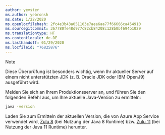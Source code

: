 ```yaml
---
author: yevster
ms.author: yebronsh
ms.date: 1/22/2020
ms.openlocfilehash: 2fc4e3b43a051103e7aea6aa77f66666ca454910
ms.sourcegitcommit: 367780fe48d977c82cb84208c128b0bf694b1029
ms.translationtype: HT
ms.contentlocale: de-DE
ms.lasthandoff: 01/29/2020
ms.locfileid: "76825876"
---
```

<!-- Included in "### Switch to a supported platform" sections that have different (required) intro paragraphs. For example:

### Switch to a supported platform

App Service offers specific versions of Java SE. To ensure compatibility, migrate your application to one of the supported versions of in its current environment before you proceed with any of the remaining steps. Be sure to fully test the resulting configuration. Use the latest stable release of your Linux distribution in such tests.

-->

> [!NOTE]
> Diese Überprüfung ist besonders wichtig, wenn Ihr aktueller Server auf einem nicht unterstützten JDK (z. B. Oracle JDK oder IBM OpenJ9) ausgeführt wird.

Melden Sie sich an Ihrem Produktionsserver an, und führen Sie den folgenden Befehl aus, um Ihre aktuelle Java-Version zu ermitteln:

```bash
java -version
```

Laden Sie zum Ermitteln der aktuellen Version, die von Azure App Service verwendet wird, [Zulu 8](https://www.azul.com/downloads/azure-only/zulu/?&version=java-8-lts&architecture=x86-64-bit&package=jdk) (bei Nutzung der Java 8 Runtime) bzw. [Zulu 11](https://www.azul.com/downloads/azure-only/zulu/?&version=java-11-lts&architecture=x86-64-bit&package=jdk) (bei Nutzung der Java 11 Runtime) herunter.
